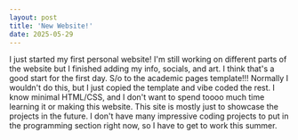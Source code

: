 ```yaml
---
layout: post
title: 'New Website!'
date: 2025-05-29
---
```


I just started my first personal website! I'm still working on different parts of the website but I finished adding my info, socials, and art. I think that's a good start for the first day. S/o to the academic pages template!!! Normally I wouldn't do this, but I just copied the template and vibe coded the rest. I know minimal HTML/CSS, and I don't want to spend toooo much time learning it or making this website. This site is mostly just to showcase the projects in the future. I don't have many impressive coding projects to put in the programming section right now, so I have to get to work this summer.